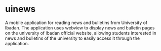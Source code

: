 # uinews
A mobile application for reading news and bulletins from University of Ibadan. 
The application uses webview to display news and bulletin pages on the university of Ibadan official website, allowing students interested in news and bulletins of the university to easily access it through the application.
